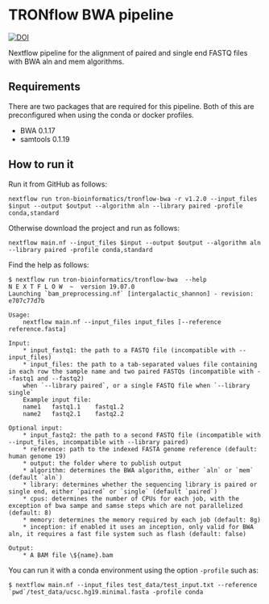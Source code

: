 # TRONflow BWA pipeline

[![DOI](https://zenodo.org/badge/327943420.svg)](https://zenodo.org/badge/latestdoi/327943420)

Nextflow pipeline for the alignment of paired and single end FASTQ files with BWA aln and mem algorithms.

## Requirements

There are two packages that are required for this pipeline. Both of this are preconfigured when using the conda or docker profiles.

- BWA 0.1.17
- samtools 0.1.19


## How to run it

Run it from GitHub as follows:
```
nextflow run tron-bioinformatics/tronflow-bwa -r v1.2.0 --input_files $input --output $output --algorithm aln --library paired -profile conda,standard
```

Otherwise download the project and run as follows:
```
nextflow main.nf --input_files $input --output $output --algorithm aln --library paired -profile conda,standard
```

Find the help as follows:
```
$ nextflow run tron-bioinformatics/tronflow-bwa  --help
N E X T F L O W  ~  version 19.07.0
Launching `bam_preprocessing.nf` [intergalactic_shannon] - revision: e707c77d7b

Usage:
    nextflow main.nf --input_files input_files [--reference reference.fasta]

Input:
    * input_fastq1: the path to a FASTQ file (incompatible with --input_files)
    * input_files: the path to a tab-separated values file containing in each row the sample name and two paired FASTQs (incompatible with --fastq1 and --fastq2)
    when `--library paired`, or a single FASTQ file when `--library single`
    Example input file:
    name1	fastq1.1	fastq1.2
    name2	fastq2.1	fastq2.2

Optional input:
    * input_fastq2: the path to a second FASTQ file (incompatible with --input_files, incompatible with --library paired)
    * reference: path to the indexed FASTA genome reference (default: human genome 19)
    * output: the folder where to publish output
    * algorithm: determines the BWA algorithm, either `aln` or `mem` (default `aln`)
    * library: determines whether the sequencing library is paired or single end, either `paired` or `single` (default `paired`)
    * cpus: determines the number of CPUs for each job, with the exception of bwa sampe and samse steps which are not parallelized (default: 8)
    * memory: determines the memory required by each job (default: 8g)
    * inception: if enabled it uses an inception, only valid for BWA aln, it requires a fast file system such as flash (default: false)

Output:
    * A BAM file \${name}.bam
```

You can run it with a conda environment using the option `-profile` such as:
```
$ nextflow main.nf --input_files test_data/test_input.txt --reference `pwd`/test_data/ucsc.hg19.minimal.fasta -profile conda
```

